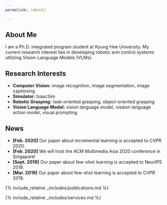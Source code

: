 ```yaml
---
permalink: /about/

---
```

## About Me

I am a Ph.D. integrated program student at Kyung Hee University. My current research interest lies in developing robotic arm control systems utilizing Vision-Language Models (VLMs).

## Research Interests

- **Computer Vision:** image recognition, image segmentation, image captioning
- **Simulator:** IsaacSim
- **Robotic Grasping:** task-oriented grasping, object-oriented grasping
- **Vision Language Model:** vision language model, visaion language action model, visual prompting

## News

- **[Feb. 2020]** Our paper about incremental learning is accepted to CVPR 2020.
- **[Feb. 2020]** We will host the ACM Multimedia Asia 2020 conference in Singapore!
- **[Sept. 2019]** Our paper about few-shot learning is accepted to NeurIPS 2019.
- **[Mar. 2019]** Our paper about few-shot learning is accepted to CVPR 2019.

{% include_relative _includes/publications.md %}

{% include_relative _includes/services.md %}